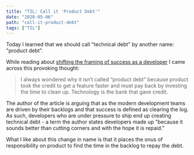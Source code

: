 ```yaml
---
title: "TIL: Call it 'Product Debt'"
date: "2020-05-06"
path: "call-it-product-debt"
tags: ["TIL"]
---
```


Today I learned that we should call "technical debt" by another name: "product debt".

While reading about [shifting the framing of success as a developer](https://www.svese.de/impact-vs-backlog-frame-in-software-development) I came across this provoking thought:

> I always wondered why it isn’t called “product debt” because product took the credit to get a feature faster and must pay back by investing the time to clean up. Technology is the bank that gave credit.

The author of the article is arguing that as the modern development teams are driven by their backlogs and that success is defined as clearing the log. As such, developers who are under pressure to ship end up creating technical debt - a term the author states developers made up "because it sounds better than cutting corners and with the hope it is repaid."

What I like about this change in name is that it places the onus of responsibility on product to find the time in the backlog to repay the debt.
